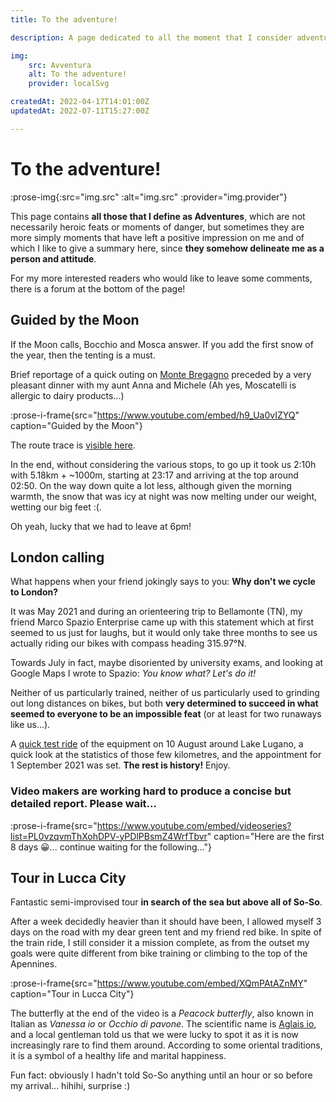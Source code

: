 ```yaml
---
title: To the adventure!

description: A page dedicated to all the moment that I consider adventures, i.e. experiences not planned in detail that in the end turn out to be real life lessons.

img:
    src: Avventura
    alt: To the adventure!
    provider: localSvg

createdAt: 2022-04-17T14:01:00Z
updatedAt: 2022-07-11T15:27:00Z

---
```


# To the adventure!

:prose-img{:src="img.src" :alt="img.src" :provider="img.provider"}

This page contains **all those that I define as Adventures**, which are not necessarily heroic feats or moments of danger, but sometimes they are more simply moments that have left a positive impression on me and of which I like to give a summary here, since **they somehow delineate me as a person and attitude**.

For my more interested readers who would like to leave some comments, there is a forum at the bottom of the page!

## Guided by the Moon

If the Moon calls, Bocchio and Mosca answer. If you add the first snow of the year, then the tenting is a must.

Brief reportage of a quick outing on [Monte Bregagno](https://it.wikipedia.org/wiki/Monte_Bregagno) preceded by a very pleasant dinner with my aunt Anna and Michele (Ah yes, Moscatelli is allergic to dairy products...)

:prose-i-frame{src="https://www.youtube.com/embed/h9_Ua0vIZYQ" caption="Guided by the Moon"}

The route trace is [visible here](https://www.strava.com/activities/6292541214).

In the end, without considering the various stops, to go up it took us 2:10h with 5.18km + ~1000m, starting at 23:17 and arriving at the top around 02:50. On the way down quite a lot less, although given the morning warmth, the snow that was icy at night was now melting under our weight, wetting our big feet :(.

Oh yeah, lucky that we had to leave at 6pm!

## London calling

What happens when your friend jokingly says to you: **Why don't we cycle to London?**

It was May 2021 and during an orienteering trip to Bellamonte (TN), my friend Marco Spazio Enterprise came up with this statement which at first seemed to us just for laughs, but it would only take three months to see us actually riding our bikes with compass heading 315.97°N.

Towards July in fact, maybe disoriented by university exams, and looking at Google Maps I wrote to Spazio: _You know what? Let's do it!_

Neither of us particularly trained, neither of us particularly used to grinding out long distances on bikes, but both **very determined to succeed in what seemed to everyone to be an impossible feat** (or at least for two runaways like us...).

A [quick test ride](https://connect.garmin.com/modern/activity/7281333384) of the equipment on 10 August around Lake Lugano, a quick look at the statistics of those few kilometres, and the appointment for 1 September 2021 was set. **The rest is history!** Enjoy.

### Video makers are working hard to produce a concise but detailed report. Please wait...

:prose-i-frame{src="https://www.youtube.com/embed/videoseries?list=PL0vzqvmThXohDPV-yPDlPBsmZ4WrfTbvr" caption="Here are the first 8 days 😀... continue waiting for the following..."}

<!-- :prose-img{src="https://www.nautica.it/wp-content/uploads/2019/09/taboule-cuscus-freddo.jpg" caption="...Voulez-vous un peu de taboulé?..." provider=""} -->

## Tour in Lucca City

Fantastic semi-improvised tour **in search of the sea but above all of So-So**.

After a week decidedly heavier than it should have been, I allowed myself 3 days on the road with my dear green tent and my friend red bike. In spite of the train ride, I still consider it a mission complete, as from the outset my goals were quite different from bike training or climbing to the top of the Apennines.

:prose-i-frame{src="https://www.youtube.com/embed/XQmPAtAZnMY" caption="Tour in Lucca City"}

The butterfly at the end of the video is a _Peacock butterfly_, also known in Italian as _Vanessa io_ or _Occhio di pavone_. The scientific name is [Aglais io](https://en.wikipedia.org/wiki/Aglais_io), and a local gentleman told us that we were lucky to spot it as it is now increasingly rare to find them around. According to some oriental traditions, it is a symbol of a healthy life and marital happiness.

Fun fact: obviously I hadn't told So-So anything until an hour or so before my arrival... hihihi, surprise :)
